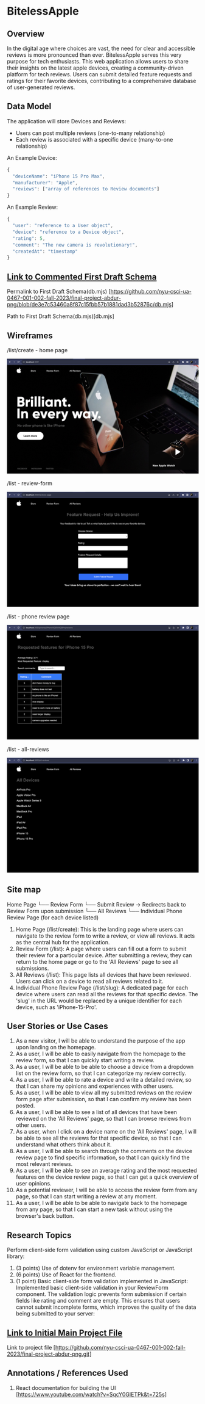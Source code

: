 # BitelessApple

## Overview

In the digital age where choices are vast, the need for clear and accessible reviews is more pronounced than ever. BitelessApple serves this very purpose for tech enthusiasts. This web application allows users to share their insights on the latest apple devices, creating a community-driven platform for tech reviews. Users can submit detailed feature requests and ratings for their favorite devices, contributing to a comprehensive database of user-generated reviews.

## Data Model

The application will store Devices and Reviews:

- Users can post multiple reviews (one-to-many relationship)
- Each review is associated with a specific device (many-to-one relationship)

An Example Device:

```javascript
{
  "deviceName": "iPhone 15 Pro Max",
  "manufacturer": "Apple",
  "reviews": ["array of references to Review documents"]
}
```

An Example Review:

```javascript
{
  "user": "reference to a User object",
  "device": "reference to a Device object",
  "rating": 5,
  "comment": "The new camera is revolutionary!",
  "createdAt": "timestamp"
}

```

## [Link to Commented First Draft Schema](db.mjs)

Permalink to First Draft Schema(db.mjs) [https://github.com/nyu-csci-ua-0467-001-002-fall-2023/final-project-abdur-png/blob/de3e7c53460a8f87c15fbb57b1881dad3b52876c/db.mjs]

Path to First Draft Schema(db.mjs)[db.mjs]

## Wireframes

/list/create - home page

![list create](documentation/homepage.png)

/list - review-form

![list](documentation//review-form.png)

/list - phone review page

![list](documentation/phone-review.png)

/list - all-reviews

![list](documentation/all-reviews.png)

## Site map

Home Page
└── Review Form
└── Submit Review -> Redirects back to Review Form upon submission
└── All Reviews
└── Individual Phone Review Page (for each device listed)

1. Home Page (/list/create): This is the landing page where users can navigate to the review form to write a review, or view all reviews. It acts as the central hub for the application.
2. Review Form (/list): A page where users can fill out a form to submit their review for a particular device. After submitting a review, they can return to the home page or go to the 'All Reviews' page to see all submissions.
3. All Reviews (/list): This page lists all devices that have been reviewed. Users can click on a device to read all reviews related to it.
4. Individual Phone Review Page (/list/slug): A dedicated page for each device where users can read all the reviews for that specific device. The 'slug' in the URL would be replaced by a unique identifier for each device, such as 'iPhone-15-Pro'.

## User Stories or Use Cases

1. As a new visitor, I will be able to understand the purpose of the app upon landing on the homepage.
2. As a user, I will be able to easily navigate from the homepage to the review form, so that I can quickly start writing a review.
3. As a user, I will be able to be able to choose a device from a dropdown list on the review form, so that I can categorize my review correctly.
4. As a user, I will be able to rate a device and write a detailed review, so that I can share my opinions and experiences with other users.
5. As a user, I will be able to view all my submitted reviews on the review form page after submission, so that I can confirm my review has been posted.
6. As a user, I will be able to see a list of all devices that have been reviewed on the 'All Reviews' page, so that I can browse reviews from other users.
7. As a user, when I click on a device name on the 'All Reviews' page, I will be able to see all the reviews for that specific device, so that I can understand what others think about it.
8. As a user, I will be able to search through the comments on the device review page to find specific information, so that I can quickly find the most relevant reviews.
9. As a user, I will be able to see an average rating and the most requested features on the device review page, so that I can get a quick overview of user opinions.
10. As a potential reviewer, I will be able to access the review form from any page, so that I can start writing a review at any moment.
11. As a user, I will be able to be able to navigate back to the homepage from any page, so that I can start a new task without using the browser's back button.

## Research Topics

Perform client-side form validation using custom JavaScript or JavaScript library:

1. (3 points) Use of dotenv for environment variable management.
2. (6 points) Use of React for the frontend.
3. (1 point) Basic client-side form validation implemented in JavaScript:
   Implemented basic client-side validation in your ReviewForm component. The validation logic prevents form submission if certain fields like rating and comment are empty. This ensures that users cannot submit incomplete forms, which improves the quality of the data being submitted to your server:

## [Link to Initial Main Project File](app.mjs)

Link to project file [https://github.com/nyu-csci-ua-0467-001-002-fall-2023/final-project-abdur-png.git]

## Annotations / References Used

1. React documentation for building the UI [https://www.youtube.com/watch?v=SqcY0GlETPk&t=725s]
